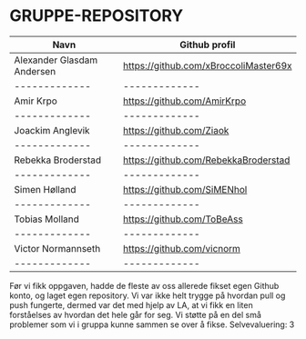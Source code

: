 # GRUPPE-REPOSITORY
| Navn | Github profil |
| ------------- | ------------- |
| Alexander Glasdam Andersen | https://github.com/xBroccoliMaster69x |
| ------------- | ------------- |
| Amir Krpo | https://github.com/AmirKrpo |
| ------------- | ------------- |
| Joackim Anglevik  | https://github.com/Ziaok |
| ------------- | ------------- |
| Rebekka Broderstad | https://github.com/RebekkaBroderstad |
| ------------- | ------------- |
| Simen Hølland | https://github.com/SiMENhol |
| ------------- | ------------- |
| Tobias Molland | https://github.com/ToBeAss |
| ------------- | ------------- |
| Victor Normannseth | https://github.com/vicnorm |
| ------------- | ------------- |

Før vi fikk oppgaven, hadde de fleste av oss allerede fikset egen Github konto, og laget egen repository. Vi var ikke helt trygge på hvordan pull og push fungerte, dermed var det med hjelp av LA, at vi fikk en liten forståelses av hvordan det hele går for seg. Vi støtte på en del små problemer som vi i gruppa kunne sammen se over å fikse. 
Selvevaluering: 3
